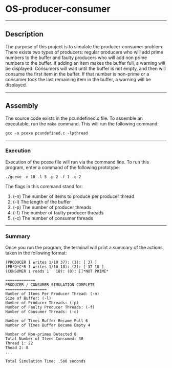 # OS-producer-consumer

---


## Description
The purpose of this project is to simulate the producer-consumer problem. There exists two types of producers: regular producers who will add prime numbers to the buffer and faulty producers who will add non prime numbers to the buffer. If adding an item makes the buffer full, a warning will be displayed. Consumers will wait until the buffer is not empty, and then will consume the first item in the buffer. If that number is non-prime or a consumer took the last remaining item in the buffer, a warning will be displayed.

- - -

## Assembly
The source code exists in the pcundefined.c file. To assemble an executable, run the `make` command. This will run the following command:

```
gcc -o pcexe pcundefined.c -lpthread

```

---

### Execution
Execution of the pcexe file will run via the command line. To run this program, enter a command of the following prototype:

```
./gcexe -n 10 -l 5 -p 2 -f 1 -c 2
```

The flags in this command stand for:

1. (-n) The number of items to produce per producer thread
2. (-l) The length of the buffer
3. (-p) The number of producer threads
4. (-f) The number of faulty producer threads
5. (-c) The number of consumer threads

---

### Summary
Once you run the program, the terminal will print a summary of the actions taken in the following format:

```
(PRODUCER 1 writes 1/10 37): (1): [ 37 ]
(PR*D*C*R 1 writes 1/10 18): (2): [ 37 18 ]
(CONSUMER 1 reads 1   18): (0): []*NOT PRIME*

=============
PRODUCER / CONSUMER SIMULATION COMPLETE
==================
Number of Items Per Producer Thread: (-n)
Size of Buffer: (-l)
Number of Producer Threads: (-p)
Number of Faulty Producer Threads: (-f)
Number of Consumer Threads: (-c)

Number of Times Buffer Became Full 6
Number of Times Buffer Became Empty 4

Number of Non-primes Detected 8
Total Number of Items Consumed: 30
Thread 1: 22
Thead 2: 8
...

Total Simulation Time: .500 seconds

```

